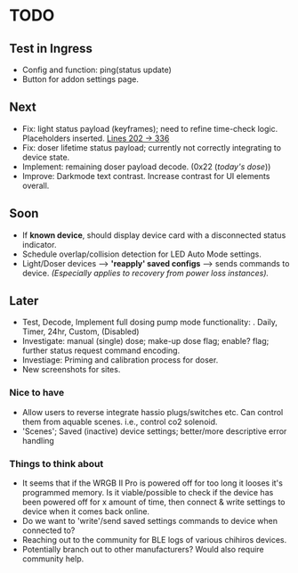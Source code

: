 # TODO

## Test in Ingress

- Config and function: ping(status update)
- Button for addon settings page.

## Next

- Fix: light status payload (keyframes); need to refine time-check logic. Placeholders inserted.
  [Lines 202 -> 336](src/aquable/storage/models.py#L204)
- Fix: doser lifetime status payload; currently not correctly integrating to device state.
- Implement: remaining doser payload decode. (0x22 (*today's dose*))
- Improve: Darkmode text contrast. Increase contrast for UI elements overall.

## Soon

- If **known device**, should display device card with a disconnected status indicator.
- Schedule overlap/collision detection for LED Auto Mode settings.
- Light/Doser devices --> **'reapply' saved configs** --> sends commands to device. *(Especially applies to recovery from power loss instances).*

## Later

- Test, Decode, Implement full dosing pump mode functionality:
  . Daily, Timer, 24hr, Custom, (Disabled)
- Investigate: manual (single) dose; make-up dose flag; enable? flag; further status request command encoding.
- Investiage: Priming and calibration process for doser.
- New screenshots for sites.

### Nice to have

- Allow users to reverse integrate hassio plugs/switches etc. Can control them from aquable scenes.
  i.e., control co2 solenoid.
- 'Scenes'; Saved (inactive) device settings; better/more descriptive error handling

### Things to think about

- It seems that if the WRGB II Pro is powered off for too long it looses it's programmed memory. Is it viable/possible to check if the device has been powered off for x amount of time, then connect & write settings to device when it comes back online.
- Do we want to 'write'/send saved settings commands to device when connected to?
- Reaching out to the community for BLE logs of various chihiros devices.
- Potentially branch out to other manufacturers? Would also require community help.

